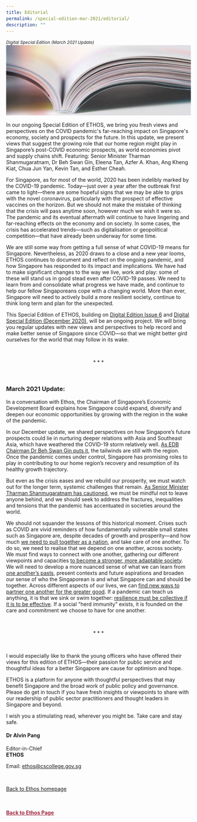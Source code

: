 ```yaml
---
title: Editorial
permalink: /special-edition-mar-2021/editorial/
description: ""
---
```

<style>

.back a
{
	color: #9f2943;
	font-weight: bold;
}

#banner img
{
	width:100%;
}
	
.author
{
border-bottom: 1px solid black;
margin-top:40px;
padding-bottom:30px;
border-top: 1px solid black;	

}

.author p {
	font-size: 0.9em;
	line-height:24px !important;
	}	

.break
{
   border-top: 1px solid  black;
   border-bottom: 1px solid black;
	 padding:20px;
	text-align:center;
	margin-top:50px;
}
	
.break1
{
font-family: Georgia;
	font-size:20px;
	font-style: italic;
	font-weight: bold;
}

.boxheader {
	color: white !important;
	}	

.containerbox {
	background-color: #eceedb;
	border-radius: 10px;
	padding: 5%;
	margin-top: 5%;
	
	}	

li {
	font-size: 15px !important;
	
	}	

</style>

<em><small>Digital Special Edition (March 2021 Update)</small></em>
<img src="/images/Landing_Banner_Images/knowledge_editorial_banner_01.jpg">




<p>In our ongoing Special Edition of ETHOS, we bring you fresh views and perspectives on the COVID pandemic's far-reaching impact on Singapore's economy, society and prospects for the future. In this update, we present views that suggest the growing role
that our home region might play in Singapore’s post-COVID economic prospects, as world economies pivot and supply chains shift. Featuring: Senior Minister Tharman Shanmugaratnam, Dr Beh Swan Gin, Eleena Tan, Azfer A. Khan, Ang Kheng Kiat, Chua
Jun Yan, Kevin Tan, and Esther Cheah.</p>

<p>For Singapore, as for most of the world, 2020 has been indelibly marked by the COVID-19 pandemic. Today—just over a year after the outbreak first came to light—there are some hopeful signs that we may be able to grips with the novel coronavirus,
particularly with the prospect of effective vaccines on the horizon. But we should not make the mistake of thinking that the crisis will pass anytime soon, however much we wish it were so. The pandemic and its eventual aftermath will continue to have
lingering and far-reaching effects on the economy and on society. In some cases, the crisis has accelerated trends—such as digitalisation or geopolitical competition—that have already been underway for some time.</p>

<p>We are still some way from getting a full sense of what COVID-19 means for Singapore. Nevertheless, as 2020 draws to a close and a new year looms, ETHOS continues to document and reflect on the ongoing pandemic, and how Singapore has responded to its
impact and implications. We have had to make significant changes to the way we live, work and play: some of these will stand us in good stead even after COVID-19 passes. We need to learn from and consolidate what progress we have made, and continue
to help our fellow Singaporeans cope with a changing world. More than ever, Singapore will need to actively build a more resilient society, continue to think long term and plan for the unexpected.</p>

<p>This Special Edition of ETHOS, building on <a target="_blank" href="https://go.gov.sg/digital-issue-06">Digital Edition Issue 6</a>&nbsp;and <a target="_blank" href="https://go.gov.sg/ethos-digital-special-edition-dec20">Digital Special Edition (December 2020)</a>, will be an ongoing project. We will bring you regular updates with new views and perspectives to help
record and make better sense of Singapore since COVID—so that we might better gird ourselves for the world that may follow in its wake.</p>

<p>&nbsp;</p>

<p style="text-align:center;">* * *
</p>

<p>&nbsp;</p>

<h3>March 2021 Update:</h3>

<p>In a conversation with Ethos, the Chairman of Singapore’s Economic Development Board explains how Singapore could expand, diversify and deepen our economic opportunities by growing with the region in the wake of the pandemic.</p>

<p>In our December update, we shared perspectives on how Singapore’s future prospects could lie in nurturing deeper relations with Asia and Southeast Asia, which have weathered the COVID-19 storm relatively well. <a target="_blank" href="/special-edition-mar-2021/southeast-asia-and-singapore-prospects-in-a-post-covid-world/">As EDB Chairman Dr Beh Swan Gin puts it</a>,
the tailwinds are still with the region. Once the pandemic comes under control, Singapore has promising roles to play in contributing to our home region’s recovery and resumption of its healthy growth trajectory.</p>

<p>But even as the crisis eases and we rebuild our prosperity, we must watch out for the longer term, systemic challenges that remain. <a target="_blank" href="/special-edition-mar-2021/making-ours-an-uplifting-society/">As Senior Minister Tharman Shanmugaratnam has cautioned</a>,
we must be mindful not to leave anyone behind, and we should seek to address the fractures, inequalities and tensions that the pandemic has accentuated in societies around the world.</p>

<p>We should not squander the lessons of this historical moment. Crises such as COVID are vivid reminders of how fundamentally vulnerable small states such as Singapore are, despite decades of growth and prosperity—and how much <a target="_blank" href="/special-edition-mar-2021/sampan-singapore-new-lines-nets-and-capabilities-in-the-covid-storm/">we need to pull together as a nation</a>, and take care of one another. To do so, we need to realise that we depend on one another, across society.
We must find ways to connect with one another, gathering our different viewpoints and capacities <a target="_blank" href="/special-edition-mar-2021/emerging-stronger-as-an-antifragile-nation/">to become a stronger, more adaptable society</a>.
We will need to develop a more nuanced sense of what we can learn from <a target="_blank" href="/special-edition-mar-2021/history-a-public-service-user-s-guide/">one another’s pasts</a>, present contexts and future aspirations and
broaden our sense of who the Singaporean is and what Singapore can and should be together. Across different aspects of our lives, we can <a target="_blank" href="/special-edition-mar-2021/incentivising-new-partnerships-for-social-impact/">find new ways to partner one another for the greater good</a>.
If a pandemic can teach us anything, it is that we sink or swim together: <a target="_blank" href="/special-edition-mar-2021/rethinking-resilience-in-the-workplace/">resilience must be collective if it is to be effective</a>. If a social
"herd immunity” exists, it is founded on the care and commitment we choose to have for one another.
</p>

<p>&nbsp;</p>

<p style="text-align:center;">* * *
</p>

<p>&nbsp;</p>

<p>I would especially like to thank the young officers who have offered their views for this edition of ETHOS—their passion for public service and thoughtful ideas for a better Singapore are cause for optimism and hope.</p>

<p>ETHOS is a platform for anyone with thoughtful perspectives that may benefit Singapore and the broad work of public policy and governance. Please do get in touch if you have fresh insights or viewpoints to share with our readership of public sector practitioners
and thought leaders in Singapore and beyond.</p>

<p>I wish you a stimulating read, wherever you might be. Take care and stay safe.</p>

<h4>Dr Alvin Pang</h4>

<p>Editor-in-Chief
<br>
<strong>ETHOS</strong></p>

<p>Email: <a href="mailto:ethos@cscollege.gov.sg">ethos@cscollege.gov.sg</a></p>

<br>

<p><a href="../../ethos.html">Back to Ethos homepage</a></p>




<br>
<br>	
<div class="back">
<a href="/ethos/">Back to Ethos Page</a>	
</div>